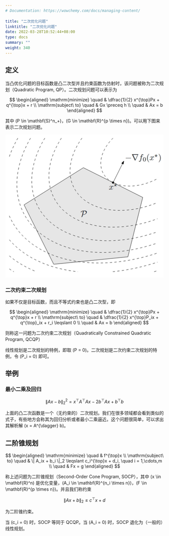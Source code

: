 ```yaml
---
# Documentation: https://wowchemy.com/docs/managing-content/

title: "二次优化问题"
linktitle: "二次优化问题"
date: 2022-03-28T10:52:44+08:00
type: docs
summary: ""
weight: 340
---
```


<!--more-->

## 定义

当凸优化问题的目标函数是凸二次型并且约束函数为仿射时，该问题被称为二次规划（Quadratic Program, QP）。二次规划问题可以表示为

$$
\begin{aligned}
    \mathrm{minimize} \quad & \dfrac{1}{2} x^{\top}Px + q^{\top}x + r \\
    \mathrm{subject\ to} \quad & Gx \preceq h \\
    \quad & Ax = b
\end{aligned}
$$

其中 \(P \in \mathbf{S}^n_+\)，\(G \in \mathbf{R}^{p \times n}\)。可以用下图来表示二次规划问题。

![](03034aa004d3a2a2ddeb6f8bc04c0a04.png)

### 二次约束二次规划

如果不仅是目标函数，而且不等式约束也是凸二次型，即

$$
\begin{aligned}
    \mathrm{minimize} \quad & \dfrac{1}{2} x^{\top}Px + q^{\top}x + r \\
    \mathrm{subject\ to} \quad & \dfrac{1}{2} x^{\top}P_ix + q^{\top}_ix + r_i \leqslant 0 \\
    \quad & Ax = b
\end{aligned}
$$

则称这一问题为二次约束二次规划（Quadratically Constrained Quadratic Program, QCQP）

线性规划是二次规划的特例，即取 \(P = 0\)。二次规划是二次约束二次规划的特例，令 \(P_i = 0\) 即可。

## 举例

### 最小二乘及回归

$$
\| Ax - b \|^2_2 = x^{\top}A^{\top}Ax - 2b^{\top}Ax + b^{\top}b
$$

上面的凸二次函数是一个（无约束的）二次规划。我们在很多领域都会看到类似的式子，有些地方会称其为回归分析或者最小二乘逼近。这个问题很简单，可以求出其解析解 \(x = A^{\dagger} b\)。

## 二阶锥规划

$$
\begin{aligned}
    \mathrm{minimize} \quad & f^{\top}x \\
    \mathrm{subject\ to} \quad & \| A_ix + b_i \|_2 \leqslant c_i^{\top}x + d_i, \quad i = 1,\cdots,m \\
    \quad & Fx = g
\end{aligned}
$$

称上述问题为二阶锥规划（Second-Order Cone Program, SOCP），其中 \(x \in \mathbf{R}^n\) 是优化变量，\(A_i \in \mathbf{R}^{n_i \times n}\)，\(F \in \mathbf{R}^{p \times n}\)。并且我们称约束

$$
\| Ax + b \|_2 \leqslant c^{\top}x + d
$$

为二阶锥约束。

当 \(c_i = 0\) 时，SOCP 等同于 QCQP。当 \(A_i = 0\) 时，SOCP 退化为（一般的）线性规划。